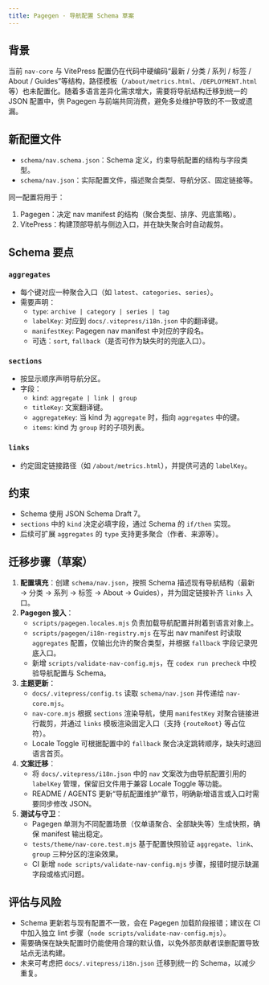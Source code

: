 ```yaml
---
title: Pagegen · 导航配置 Schema 草案
---
```


## 背景

当前 `nav-core` 与 VitePress 配置仍在代码中硬编码“最新 / 分类 / 系列 / 标签 / About / Guides”等结构，路径模板（`/about/metrics.html`、`/DEPLOYMENT.html` 等）也未配置化。随着多语言差异化需求增大，需要将导航结构迁移到统一的 JSON 配置中，供 Pagegen 与前端共同消费，避免多处维护导致的不一致或遗漏。

## 新配置文件

- `schema/nav.schema.json`：Schema 定义，约束导航配置的结构与字段类型。
- `schema/nav.json`：实际配置文件，描述聚合类型、导航分区、固定链接等。

同一配置将用于：
1. Pagegen：决定 nav manifest 的结构（聚合类型、排序、兜底策略）。
2. VitePress：构建顶部导航与侧边入口，并在缺失聚合时自动裁剪。

## Schema 要点

### `aggregates`
- 每个键对应一种聚合入口（如 `latest`、`categories`、`series`）。
- 需要声明：
  - `type`: `archive | category | series | tag`
  - `labelKey`: 对应到 `docs/.vitepress/i18n.json` 中的翻译键。
  - `manifestKey`: Pagegen nav manifest 中对应的字段名。
  - 可选：`sort`, `fallback`（是否可作为缺失时的兜底入口）。

### `sections`
- 按显示顺序声明导航分区。
- 字段：
  - `kind`: `aggregate | link | group`
  - `titleKey`: 文案翻译键。
  - `aggregateKey`: 当 kind 为 `aggregate` 时，指向 `aggregates` 中的键。
  - `items`: kind 为 `group` 时的子项列表。

### `links`
- 约定固定链接路径（如 `/about/metrics.html`），并提供可选的 `labelKey`。

## 约束
- Schema 使用 JSON Schema Draft 7。
- `sections` 中的 `kind` 决定必填字段，通过 Schema 的 `if/then` 实现。
- 后续可扩展 `aggregates` 的 `type` 支持更多聚合（作者、来源等）。

## 迁移步骤（草案）

1. **配置填充**：创建 `schema/nav.json`，按照 Schema 描述现有导航结构（最新 → 分类 → 系列 → 标签 → About → Guides），并为固定链接补齐 `links` 入口。
2. **Pagegen 接入**：
   - `scripts/pagegen.locales.mjs` 负责加载导航配置并附着到语言对象上。
   - `scripts/pagegen/i18n-registry.mjs` 在写出 nav manifest 时读取 `aggregates` 配置，仅输出允许的聚合类型，并根据 `fallback` 字段记录兜底入口。
   - 新增 `scripts/validate-nav-config.mjs`，在 `codex run precheck` 中校验导航配置与 Schema。
3. **主题更新**：
   - `docs/.vitepress/config.ts` 读取 `schema/nav.json` 并传递给 `nav-core.mjs`。
   - `nav-core.mjs` 根据 `sections` 渲染导航，使用 `manifestKey` 对聚合链接进行裁剪，并通过 `links` 模板渲染固定入口（支持 `{routeRoot}` 等占位符）。
   - Locale Toggle 可根据配置中的 `fallback` 聚合决定跳转顺序，缺失时退回语言首页。
4. **文案迁移**：
   - 将 `docs/.vitepress/i18n.json` 中的 `nav` 文案改为由导航配置引用的 `labelKey` 管理，保留旧文件用于兼容 Locale Toggle 等功能。
   - README / AGENTS 更新“导航配置维护”章节，明确新增语言或入口时需要同步修改 JSON。
5. **测试与守卫**：
   - Pagegen 单测为不同配置场景（仅单语聚合、全部缺失等）生成快照，确保 manifest 输出稳定。
   - `tests/theme/nav-core.test.mjs` 基于配置快照验证 `aggregate`、`link`、`group` 三种分区的渲染效果。
   - CI 新增 `node scripts/validate-nav-config.mjs` 步骤，报错时提示缺漏字段或格式问题。

## 评估与风险
- Schema 更新若与现有配置不一致，会在 Pagegen 加载阶段报错；建议在 CI 中加入独立 lint 步骤（`node scripts/validate-nav-config.mjs`）。
- 需要确保在缺失配置时仍能使用合理的默认值，以免外部贡献者误删配置导致站点无法构建。
- 未来可考虑把 `docs/.vitepress/i18n.json` 迁移到统一的 Schema，以减少重复。
